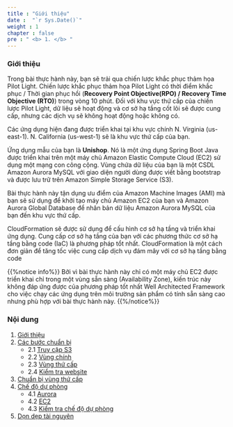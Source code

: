 ```yaml
---
title : "Giới thiệu"
date :  "`r Sys.Date()`" 
weight : 1 
chapter : false
pre : " <b> 1. </b> "
---
```

### Giới thiệu
Trong bài thực hành này, bạn sẽ trải qua chiến lược khắc phục thảm họa Pilot Light. Chiến lược khắc phục thảm họa Pilot Light có thời điểm khắc phục  /  Thời gian phục hồi (**Recovery Point Objective(RPO) / Recovery Time Objective (RTO)**) trong vòng 10 phút. Đối với khu vực thứ cấp của chiến lược Pilot Light, dữ liệu sẽ hoạt động và cơ sở hạ tầng cốt lõi sẽ được cung cấp, nhưng các dịch vụ sẽ không hoạt động hoặc không có.

Các ứng dụng hiện đang được triển khai tại khu vực chính N. Virginia (us-east-1). N. California (us-west-1) sẽ là khu vực thứ cấp của bạn.

Ứng dụng mẫu của bạn là **Unishop**. Nó là một ứng dụng Spring Boot Java được triển khai trên một máy chủ Amazon Elastic Compute Cloud (EC2) sử dụng một mạng con công cộng. Vùng chứa dữ liệu của bạn là một CSDL Amazon Aurora  MySQL với giao diện người dùng được viết bằng bootstrap và được lưu trữ trên Amazon Simple Storage Service (S3).

Bài thực hành này tận dụng ưu điểm của Amazon Machine Images (AMI) mà bạn sẽ sử dụng để khởi tạo máy chủ Amazon EC2 của bạn và Amazon Aurora Global Database để nhân bản dữ liệu Amazon Aurora MySQL của bạn đến khu vực thứ cấp.

CloudFormation sẽ được sử dụng để cấu hình cơ sở hạ tầng và triển khai ứng dụng. Cung cấp cơ sở hạ tầng của bạn với các phương thức cơ sở hạ tầng bằng code (IaC) là phương pháp tổt nhất. CloudFormation là một cách đơn giản để tăng tốc việc cung cấp dịch vụ đám mây với cơ sở hạ tầng bằng code


{{%notice info%}}
Bởi vì bài thực hành này chỉ có một máy chủ EC2 được triển khai chỉ trong một vùng sẵn sàng (Availability Zone), kiến trúc này không đáp ứng được của phương pháp tốt nhất Well Architected Framework cho việc chạy các ứng dụng trên môi trường sản phẩm có tính sẵn sàng cao nhưng phù hợp với bài thực hành này.
{{%/notice%}}

### Nội dung

1. [Giới thiệu](../1.introduce/)
2. [Các bước chuẩn bị](../2.preparation/)
    - 2.1 [Truy cập S3](../2.preparation/2.1.s3access/)
    - 2.2 [Vùng chính](../2.preparation/2.2.primaryregion/)
    - 2.3 [Vùng thứ cấp](../2.preparation/2.3.secondaryregion/)
    - 2.4 [Kiểm tra website](../2.preparation/2.4.verifywebsite/)
3. [Chuẩn bị vùng thứ cấp](../3.preparesecondaryregion/)
4. [Chế độ dự phòng](../4.failover/)
    - 4.1 [Aurora](../4.failover/4.1.aurora/)
    - 4.2 [EC2](../4.failover/4.2.ec2/)
    - 4.3 [Kiểm tra chế độ dự phòng](../4.failover/4.3.verifyfailover/)
5. [Dọn dẹp tài nguyên](../5.cleanupresources/)


